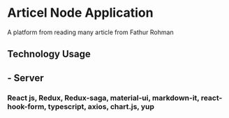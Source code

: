 # Articel Node Application

A platform from reading many article from Fathur Rohman

## Technology Usage

## - Server
### React js, Redux, Redux-saga, material-ui, markdown-it, react-hook-form, typescript, axios, chart.js, yup